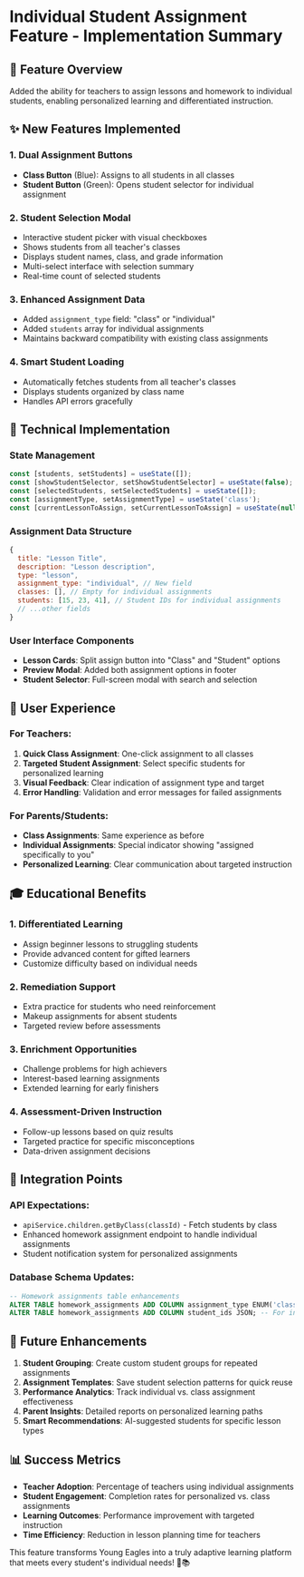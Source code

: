 # Individual Student Assignment Feature - Implementation Summary

## 🎯 Feature Overview

Added the ability for teachers to assign lessons and homework to individual students, enabling personalized learning and differentiated instruction.

## ✨ New Features Implemented

### 1. **Dual Assignment Buttons**
- **Class Button** (Blue): Assigns to all students in all classes
- **Student Button** (Green): Opens student selector for individual assignment

### 2. **Student Selection Modal**
- Interactive student picker with visual checkboxes
- Shows students from all teacher's classes
- Displays student names, class, and grade information
- Multi-select interface with selection summary
- Real-time count of selected students

### 3. **Enhanced Assignment Data**
- Added `assignment_type` field: "class" or "individual"
- Added `students` array for individual assignments
- Maintains backward compatibility with existing class assignments

### 4. **Smart Student Loading**
- Automatically fetches students from all teacher's classes
- Displays students organized by class name
- Handles API errors gracefully

## 🔧 Technical Implementation

### State Management
```javascript
const [students, setStudents] = useState([]);
const [showStudentSelector, setShowStudentSelector] = useState(false);
const [selectedStudents, setSelectedStudents] = useState([]);
const [assignmentType, setAssignmentType] = useState('class');
const [currentLessonToAssign, setCurrentLessonToAssign] = useState(null);
```

### Assignment Data Structure
```javascript
{
  title: "Lesson Title",
  description: "Lesson description",
  type: "lesson",
  assignment_type: "individual", // New field
  classes: [], // Empty for individual assignments
  students: [15, 23, 41], // Student IDs for individual assignments
  // ...other fields
}
```

### User Interface Components
- **Lesson Cards**: Split assign button into "Class" and "Student" options
- **Preview Modal**: Added both assignment options in footer
- **Student Selector**: Full-screen modal with search and selection

## 📱 User Experience

### For Teachers:
1. **Quick Class Assignment**: One-click assignment to all classes
2. **Targeted Student Assignment**: Select specific students for personalized learning
3. **Visual Feedback**: Clear indication of assignment type and target
4. **Error Handling**: Validation and error messages for failed assignments

### For Parents/Students:
- **Class Assignments**: Same experience as before
- **Individual Assignments**: Special indicator showing "assigned specifically to you"
- **Personalized Learning**: Clear communication about targeted instruction

## 🎓 Educational Benefits

### 1. **Differentiated Learning**
- Assign beginner lessons to struggling students
- Provide advanced content for gifted learners
- Customize difficulty based on individual needs

### 2. **Remediation Support**
- Extra practice for students who need reinforcement
- Makeup assignments for absent students
- Targeted review before assessments

### 3. **Enrichment Opportunities**
- Challenge problems for high achievers
- Interest-based learning assignments
- Extended learning for early finishers

### 4. **Assessment-Driven Instruction**
- Follow-up lessons based on quiz results
- Targeted practice for specific misconceptions
- Data-driven assignment decisions

## 🔄 Integration Points

### API Expectations:
- `apiService.children.getByClass(classId)` - Fetch students by class
- Enhanced homework assignment endpoint to handle individual assignments
- Student notification system for personalized assignments

### Database Schema Updates:
```sql
-- Homework assignments table enhancements
ALTER TABLE homework_assignments ADD COLUMN assignment_type ENUM('class', 'individual') DEFAULT 'class';
ALTER TABLE homework_assignments ADD COLUMN student_ids JSON; -- For individual assignments
```

## 🚀 Future Enhancements

1. **Student Grouping**: Create custom student groups for repeated assignments
2. **Assignment Templates**: Save student selection patterns for quick reuse
3. **Performance Analytics**: Track individual vs. class assignment effectiveness
4. **Parent Insights**: Detailed reports on personalized learning paths
5. **Smart Recommendations**: AI-suggested students for specific lesson types

## 📊 Success Metrics

- **Teacher Adoption**: Percentage of teachers using individual assignments
- **Student Engagement**: Completion rates for personalized vs. class assignments
- **Learning Outcomes**: Performance improvement with targeted instruction
- **Time Efficiency**: Reduction in lesson planning time for teachers

This feature transforms Young Eagles into a truly adaptive learning platform that meets every student's individual needs! 🌟📚
